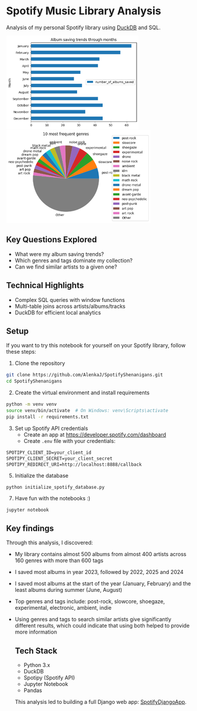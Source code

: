 # Spotify Music Library Analysis
   
   Analysis of my personal Spotify library using [DuckDB](https://duckdb.org/) and SQL.

<img src="imgs/album_months.png" height="250"> <img src="imgs/genres.png" height="250">
   
   ## Key Questions Explored
   - What were my album saving trends?
   - Which genres and tags dominate my collection?
   - Can we find similar artists to a given one?
   
   ## Technical Highlights
   - Complex SQL queries with window functions
   - Multi-table joins across artists/albums/tracks
   - DuckDB for efficient local analytics
   
   ## Setup
   If you want to try this notebook for yourself on your Spotify library, follow these steps:
   1. Clone the repository
```bash
git clone https://github.com/AlenkaJ/SpotifyShenanigans.git
cd SpotifyShenanigans
```
   2. Create the virtual environment and install requirements
```bash
python -m venv venv
source venv/bin/activate  # On Windows: venv\Scripts\activate
pip install -r requirements.txt
```
   3. Set up Spotify API credentials
      - Create an app at https://developer.spotify.com/dashboard
      - Create `.env` file with your credentials:
```
SPOTIPY_CLIENT_ID=your_client_id
SPOTIPY_CLIENT_SECRET=your_client_secret
SPOTIPY_REDIRECT_URI=http://localhost:8888/callback
```
   5. Initialize the database
```
python initialize_spotify_database.py
```
   7. Have fun with the notebooks :)
```bash
jupyter notebook
```

   ## Key findings
Through this analysis, I discovered:
- My library contains almost 500 albums from almost 400 artists across 160 genres with more than 600 tags
- I saved most albums in year 2023, followed by 2022, 2025 and 2024
- I saved most albums at the start of the year (January, February) and the least albums during summer (June, August)
- Top genres and tags include: post-rock, slowcore, shoegaze, experimental, electronic, ambient, indie
- Using genres and tags to search similar artists give significantly different results, which could indicate that using both helped to provide more information

   ## Tech Stack
   - Python 3.x
   - DuckDB
   - Spotipy (Spotify API)
   - Jupyter Notebook
   - Pandas

   This analysis led to building a full Django web app: [SpotifyDjangoApp](https://github.com/AlenkaJ/SpotifyDjangoApp).
